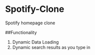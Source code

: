 # Spotify-Clone
Spotify homepage clone

##Functionality
1. Dynamic Data Loading
2. Dynamic search results as you type in
